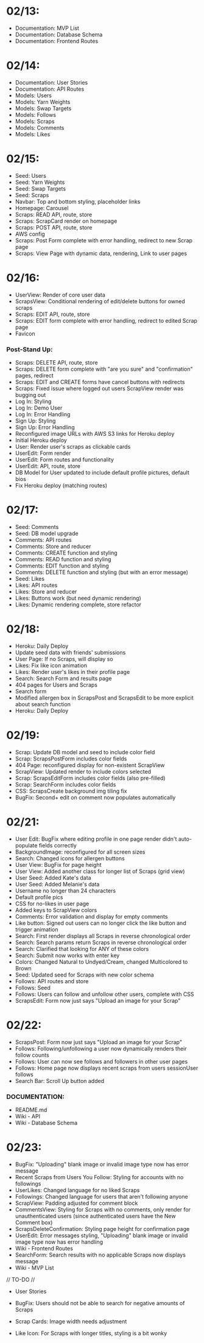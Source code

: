 # 02/13:
* Documentation: MVP List
* Documentation: Database Schema
* Documentation: Frontend Routes

# 02/14:
* Documentation: User Stories
* Documentation: API Routes
* Models: Users
* Models: Yarn Weights
* Models: Swap Targets
* Models: Follows
* Models: Scraps
* Models: Comments
* Models: Likes

# 02/15:
* Seed: Users
* Seed: Yarn Weights
* Seed: Swap Targets
* Seed: Scraps
* Navbar: Top and bottom styling, placeholder links
* Homepage: Carousel
* Scraps: READ API, route, store
* Scraps: ScrapCard render on homepage
* Scraps: POST API, route, store
* AWS config
* Scraps: Post Form complete with error handling, redirect to new Scrap page
* Scraps: View Page with dynamic data, rendering, Link to user pages

# 02/16:
* UserView: Render of core user data
* ScrapsView: Conditional rendering of edit/delete buttons for owned scraps
* Scraps: EDIT API, route, store
* Scraps: EDIT form complete with error handling, redirect to edited Scrap page
* Favicon
### Post-Stand Up:
* Scraps: DELETE API, route, store
* Scraps: DELETE form complete with "are you sure" and "confirmation" pages, redirect
* Scraps: EDIT and CREATE forms have cancel buttons with redirects
* Scraps: Fixed issue where logged out users ScrapView render was bugging out
* Log In: Styling
* Log In: Demo User
* Log In: Error Handling
* Sign Up: Styling
* Sign Up: Error Handling
* Reconfigured image URLs with AWS S3 links for Heroku deploy
* Initial Heroku deploy
* User: Render user's scraps as clickable cards
* UserEdit: Form render
* UserEdit: Form routes and functionality
* UserEdit: API, route, store
* DB Model for User updated to include default profile pictures, default bios
* Fix Heroku deploy (matching routes)

# 02/17:
* Seed: Comments
* Seed: DB model upgrade
* Comments: API routes
* Comments: Store and reducer
* Comments: CREATE function and styling
* Comments: READ function and styling
* Comments: EDIT function and styling
* Comments: DELETE function and styling (but with an error message)
* Seed: Likes
* Likes: API routes
* Likes: Store and reducer
* Likes: Buttons work (but need dynamic rendering)
* Likes: Dynamic rendering complete, store refactor

# 02/18:
* Heroku: Daily Deploy
* Update seed data with friends' submissions
* User Page: If no Scraps, will display so
* Likes: Fix like icon animation
* Likes: Render user's likes in their profile page
* Search: Search Form and results page
* 404 pages for Users and Scraps
* Search form
* Modified allergen box in ScrapsPost and ScrapsEdit to be more explicit about search function
* Heroku: Daily Deploy

# 02/19:
* Scrap: Update DB model and seed to include color field
* Scrap: ScrapsPostForm includes color fields
* 404 Page: reconfigured display for non-existent ScrapView
* ScrapView: Updated render to include colors selected
* Scrap: ScrapsEditForm includes color fields (also pre-filled)
* Scrap: SearchForm includes color fields
* CSS: ScrapsCreate background img tiling fix
* BugFix: Second+ edit on comment now populates automatically

# 02/21:
* User Edit: BugFix where editing profile in one page render didn't auto-populate fields correctly
* BackgroundImage: reconfigured for all screen sizes
* Search: Changed icons for allergen buttons
* User View: BugFix for page height
* User View: Added another class for longer list of Scraps (grid view)
* User Seed: Added Kate's data
* User Seed: Added Melanie's data
* Username no longer than 24 characters
* Default profile pics
* CSS for no-likes in user page
* Added keys to ScrapView colors
* Comments: Error validation and display for empty comments
* Like button: Signed out users can no longer click the like button and trigger animation
* Search: First render displays all Scraps in reverse chronological order
* Search: Search params return Scraps in reverse chronological order
* Search: Clarified that looking for ANY of these colors
* Search: Submit now works with enter key
* Colors: Changed Natural to Undyed/Cream, changed Multicolored to Brown
* Seed: Updated seed for Scraps with new color schema
* Follows: API routes and store
* Follows: Seed
* Follows: Users can follow and unfollow other users, complete with CSS
* ScrapsEdit: Form now just says "Upload an image for your Scrap"

# 02/22:
* ScrapsPost: Form now just says "Upload an image for your Scrap"
* Follows: Following/unfollowing a user now dynamically renders their follow counts
* Follows: User can now see follows and followers in other user pages
* Follows: Home page now displays recent scraps from users sessionUser follows
* Search Bar: Scroll Up button added

### DOCUMENTATION:
* README.md
* Wiki - API
* Wiki - Database Schema

# 02/23:
* BugFix: "Uploading" blank image or invalid image type now has error message
* Recent Scraps from Users You Follow: Styling for accounts with no followings
* UserLikes: Changed language for no liked Scraps
* Followings: Changed language for users that aren't following anyone
* ScrapView: Padding adjusted for comment block
* CommentsView: Styling for Scraps with no comments, only render for unauthenticated users (since authenticated users have the New Comment box)
* ScrapsDeleteConfirmation: Styling page height for confirmation page
* UserEdit: Error messages styling, "Uploading" blank image or invalid image type now has error handling
* Wiki - Frontend Routes
* SearchForm: Search results with no applicable Scraps now displays message
* Wiki - MVP List


// TO-DO //
* User Stories
* BugFix: Users should not be able to search for negative amounts of Scraps

* Scrap Cards: Image width needs adjustment
* Like Icon: For Scraps with longer titles, styling is a bit wonky
